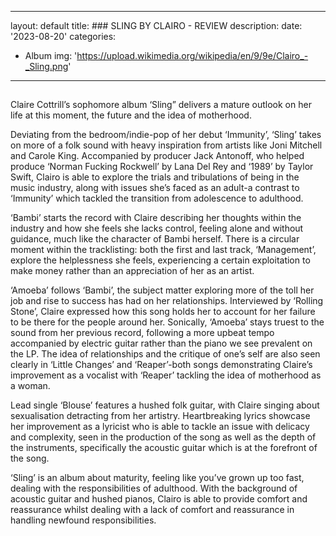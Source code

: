 ﻿
---
layout: default
title: ### SLING BY CLAIRO - REVIEW
description:
date: '2023-08-20'
categories:
  - Album
img: 'https://upload.wikimedia.org/wikipedia/en/9/9e/Clairo_-_Sling.png'
---




## 

Claire Cottrill’s sophomore album ‘Sling” delivers a mature outlook on her life at this moment, the future and the idea of motherhood.

  

Deviating from the bedroom/indie-pop of her debut ‘Immunity’, ‘Sling’ takes on more of a folk sound with heavy inspiration from artists like Joni Mitchell and Carole King. Accompanied by producer Jack Antonoff, who helped produce ‘Norman Fucking Rockwell’ by Lana Del Rey and ‘1989’ by Taylor Swift, Clairo is able to explore the trials and tribulations of being in the music industry, along with issues she’s faced as an adult-a contrast to ‘Immunity’ which tackled the transition from adolescence to adulthood.

  

‘Bambi’ starts the record with Claire describing her thoughts within the industry and how she feels she lacks control, feeling alone and without guidance, much like the character of Bambi herself. There is a circular moment within the tracklisting: both the first and last track, ‘Management’, explore the helplessness she feels, experiencing a certain exploitation to make money rather than an appreciation of her as an artist.

  

‘Amoeba’ follows ‘Bambi’, the subject matter exploring more of the toll her job and rise to success has had on her relationships. Interviewed by ‘Rolling Stone’, Claire expressed how this song holds her to account for her failure to be there for the people around her. Sonically, ‘Amoeba’ stays truest to the sound from her previous record, following a more upbeat tempo accompanied by electric guitar rather than the piano we see prevalent on the LP. The idea of relationships and the critique of one’s self are also seen clearly in ‘Little Changes’ and ‘Reaper’-both songs demonstrating Claire’s improvement as a vocalist with ‘Reaper’ tackling the idea of motherhood as a woman.

  

Lead single ‘Blouse’ features a hushed folk guitar, with Claire singing about sexualisation detracting from her artistry. Heartbreaking lyrics showcase her improvement as a lyricist who is able to tackle an issue with delicacy and complexity, seen in the production of the song as well as the depth of the instruments, specifically the acoustic guitar which is at the forefront of the song.

  

‘Sling’ is an album about maturity, feeling like you’ve grown up too fast, dealing with the responsibilities of adulthood. With the background of acoustic guitar and hushed pianos, Clairo is able to provide comfort and reassurance whilst dealing with a lack of comfort and reassurance in handling newfound responsibilities.
